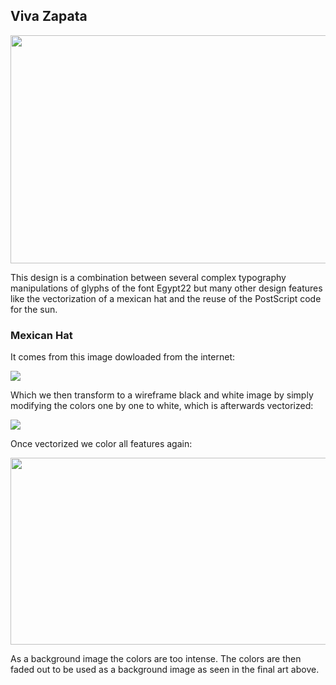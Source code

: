 
## Viva Zapata

<p align="left">
  <img src="https://user-images.githubusercontent.com/80269251/157075083-03f20635-e60b-4e1c-bc63-f52a9d95303e.png" width="511" height="365">
</p>

This design is a combination between several complex typography manipulations of glyphs of the font Egypt22 but many other design features like the vectorization of a mexican hat and the reuse of the PostScript code for the sun.

### Mexican Hat

It comes from this image dowloaded from the internet:

<p align="left">
  <img src="https://user-images.githubusercontent.com/80269251/157078417-c540b29c-c3c4-48a0-a27b-4b51de88fb5d.jpg">
</p>

Which we then transform to a wireframe black and white image by simply modifying the colors one by one to white, which is afterwards vectorized:

<p align="left">
  <img src="https://user-images.githubusercontent.com/80269251/157092302-ad5d2bd1-e743-4cd2-bfd8-213f2605d2e9.jpg">
</p>

Once vectorized we color all features again:

<p align="left">
  <img src="https://user-images.githubusercontent.com/80269251/157093296-97f96cb3-07cd-46f6-b554-41166addc373.png" width="626" height="299">
</p>

As a background image the colors are too intense. The colors are then faded out to be used as a background image as seen in the final art above.


